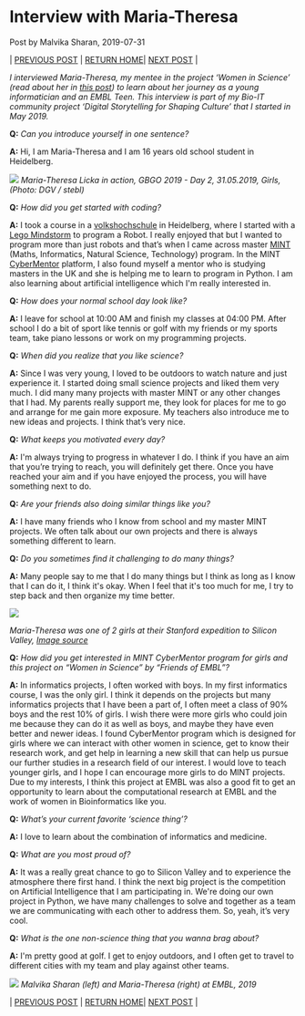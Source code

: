 # Interview with Maria-Theresa

Post by Malvika Sharan, 2019-07-31

| [PREVIOUS POST](./2019-07-30-community_and_collaboration.md) | [RETURN HOME](https://malvikasharan.github.io/EMBL-Teen-2019/)| [NEXT POST](./2019-08-02-OpenAccess_and_reproducibility.md) |

*I interviewed Maria-Theresa, my mentee in the project ‘Women in Science’ (read about her in [this post](./2019-07-17-introduction.md)) to learn about her journey as a young informatician and an EMBL Teen. This interview is part of my Bio-IT community project ‘Digital Storytelling for Shaping Culture’ that I started in May 2019.*


**Q:** *Can you introduce yourself in one sentence?*

**A:** Hi, I am Maria-Theresa and I am 16 years old school student in Heidelberg. 

![](https://www.golf.de/publish/bilder/detail/11634/6)
*Maria-Theresa Licka in action, GBGO 2019 - Day 2, 31.05.2019, Girls, (Photo: DGV / stebl)*

**Q:** *How did you get started with coding?*

**A:** I took a course in a [volkshochschule](https://en.wikipedia.org/wiki/Folk_high_school) in Heidelberg, where I started with a [Lego Mindstorm](https://www.lego.com/en-us/mindstorms) to program a Robot. I really enjoyed that but I wanted to program more than just robots and that’s when I came across master [MINT](https://www.komm-mach-mint.de/Komm-mach-MINT) (Maths, Informatics, Natural Science, Technology) program. In the MINT [CyberMentor](https://www.cybermentor.de/) platform, I also found myself a mentor who is studying masters in the UK and she is helping me to learn to program in Python. I am also learning about artificial intelligence which I'm really interested in.

**Q:** *How does your normal school day look like?*

**A:** I leave for school at 10:00 AM and finish my classes at 04:00 PM. After school I do a bit of sport like tennis or golf with my friends or my sports team, take piano lessons or work on my programming projects.

**Q:** *When did you realize that you like science?*

**A:** Since I was very young, I loved to be outdoors to watch nature and just experience it. I started doing small science projects and liked them very much. I did many many projects with master MINT or any other changes that I had. My parents really support me, they look for places for me to go and arrange for me gain more exposure. My teachers also introduce me to new ideas and projects. I think that’s very nice.

**Q:** *What keeps you motivated every day?*

**A:** I'm always trying to progress in whatever I do. I think if you have an aim that you’re trying to reach, you will definitely get there. Once you have reached your aim and if you have enjoyed the process, you will have something next to do. 

**Q:** *Are your friends also doing similar things like you?*

**A:** I have many friends who I know from school and my master MINT projects. We often talk about our own projects and there is always something different to learn. 

**Q:** *Do you sometimes find it challenging to do many things?*

**A:** Many people say to me that I do many things but I think as long as I know that I can do it, I think it's okay. When I feel that it's too much for me, I try to step back and then organize my time better.

![](https://master-mint.de/wp-content/uploads/2019/04/USA_2018_06.jpg)

*Maria-Theresa was one of 2 girls at their Stanford expedition to Silicon Valley, [Image source](https://master-mint.de/usa-2018)*

**Q:** *How did you get interested in MINT CyberMentor program for girls and this project on “Women in Science” by “Friends of EMBL”?*

**A:** In informatics projects, I often worked with boys. In my first informatics course, I was the only girl. I think it depends on the projects but many informatics projects that I have been a part of, I often meet a class of 90% boys and the rest 10% of girls. I wish there were more girls who could join me because they can do it as well as boys, and maybe they have even better and newer ideas. I found CyberMentor program which is designed for girls where we can interact with other women in science, get to know their research work, and get help in learning a new skill that can help us pursue our further studies in a research field of our interest. I would love to teach younger girls, and I hope I can encourage more girls to do MINT projects. Due to my interests, I think this project at EMBL was also a good fit to get an opportunity to learn about the computational research at EMBL and the work of women in Bioinformatics like you. 

**Q:** *What’s your current favorite ‘science thing’?*

**A:** I love to learn about the combination of informatics and medicine.

**Q:** *What are you most proud of?*

**A:** It was a really great chance to go to Silicon Valley and to experience the atmosphere there first hand. I think the next big project is the competition on Artificial Intelligence that I am participating in. We're doing our own project in Python, we have many challenges to solve and together as a team we are communicating with each other to address them. So, yeah, it’s very cool.

**Q:** *What is the one non-science thing that you wanna brag about?*

**A:** I'm pretty good at golf. I get to enjoy outdoors, and I often get to travel to different cities with my team and play against other teams.

![](https://github.com/MatheLi/Matheli/blob/master/images/embl_wis.jpg?raw=true)
*Malvika Sharan (left) and Maria-Theresa (right) at EMBL, 2019*

| [PREVIOUS POST](./2019-07-30-community_and_collaboration.md) | [RETURN HOME](https://malvikasharan.github.io/EMBL-Teen-2019/)| [NEXT POST](./2019-08-02-OpenAccess_and_reproducibility.md) |
